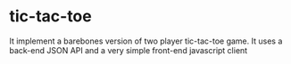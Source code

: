 # tic-tac-toe
It implement a barebones version of two player tic-tac-toe game. It uses a back-end JSON API and a very simple front-end javascript client
